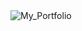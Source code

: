 <img src="[/docs/logo.png](https://github.com/aliahmadshah56/UI-projects/blob/main/my_portfolio/output/my_portfoilo.jpg)" alt="My_Portfolio"/>
